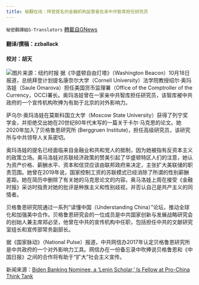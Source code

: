 ```yaml
---
title: 秘翻在线：拜登提名的金融机构监管者在亲中共智库担任研究员
---
```

`秘密翻譯組G-Translators` [轉載自GNews](https://gnews.org/zh-hans/1603947/)

#### 翻译/撰稿：zzballack

#### 校对：胡天
![](https://assets.gnews.org/wp-content/uploads/2021/10/16346372771.png)图片来源：纽约时报
据《华盛顿自由灯塔》（Washington Beacon）10月18日报道，总统拜登计划提名康奈尔大学（Cornell University）法学院教授绍尔·奥玛洛娃（Saule Omarova）担任美国货币监理署（Office of the Comptroller of the Currency，OCC)署长。奥玛洛娃曾在一家亲中共智库担任研究员，该智库被中共政府的一个宣传机构吹捧为有助于北京的对外影响力。

萨乌尔·奥玛洛娃在莫斯科国立大学（Moscow State University）获得了列宁奖学金，并拒绝交出她在20世纪80年代末写的一篇关于卡尔·马克思的论文。她2020年加入了贝格鲁恩研究所 (Berggruen Institute)，担任高级研究员，该研究所与中共领导人关系密切。

奥玛洛娃的提名已经面临来自金融业和共和党人的抵制，因为她被指有反资本主义的政策立场。奥马洛娃对苏联经济政策的赞美引起了华盛顿特区人们的注意，她认为资产价格、薪酬水平、资本和信贷应该由联邦政府来决定，主张扩大美联储的职责范围。她曾在2019年说，国家控制工资的苏联模式已经消除了所谓的性别薪酬差距。她在简历中删除了有关她的马克思论文的内容。奥马洛娃上周在接受《金融时报》采访时指责对她的批评是种族主义和性别歧视，并否认自己是共产主义的同情者。

贝格鲁恩研究院通过一系列“读懂中国（Understanding China）”论坛，推动全球化和加强美中合作。贝格鲁恩研究会的一位成员是中共国家创新与发展战略研究会的创始人兼主席郑必坚，他曾在中共的宣传机构中任职，包括担任中共的文献研究室组长和宣传部常务副部长。

据《国家脉动》（National Pulse）报道，中共网信办2017年认定贝格鲁恩研究所是中共政府的一个对外影响力工具。网信办在一份备忘录中吹捧说贝格鲁恩和《中国日报》之间的合作将有助于“扩大”社会主义宣传。

新闻来源：[Biden Banking Nominee, a ‘Lenin Scholar,’ Is Fellow at Pro-China Think Tank](https://freebeacon.com/democrats/biden-banking-nominee-is-a-fellow-at-pro-china-think-tank/)
